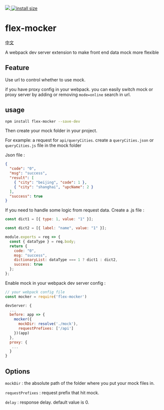 <div>
    <a href="https://npmcharts.com/compare/webpack?minimal=true">
        <img src="https://img.shields.io/npm/dm/flex-mocker.svg">
    </a>
    <a href="https://packagephobia.now.sh/result?p=webpack">
        <img src="https://packagephobia.now.sh/badge?p=flex-mocker" alt="install size">
    </a>
</div>

# flex-mocker

[中文](https://github.com/Edge00/flex-mocker/blob/master/README.zh-CN.md)

A webpack dev server extension to make front end data mock more flexible

## Feature

Use url to control whether to use mock.

if you have proxy config in your webpack. you can easily switch mock or proxy server by adding or removing `mode=online` search in url.

## usage

```bash
npm install flex-mocker --save-dev
```

Then create your mock folder in your project.

For example: a request for `api/queryCities`. create a `queryCities.json` or `queryCities.js` file in the mock folder

Json file :

```json
{
  "code": "0",
  "msg": "success",
  "result": [
    { "city": "beijing", "code": 1 },
    { "city": "shanghai", "upcName": 2 }
  ],
  "success": true
}
```

If you need to handle some logic from request data. Create a .js file :

```javascript
const dict1 = [{ type: 1, value: "1" }];

const dict2 = [{ label: "name", value: "1" }];

module.exports = req => {
  const { dataType } = req.body;
  return {
    code: "0",
    msg: "success",
    dictionaryList: dataType === 1 ? dict1 : dict2,
    success: true
  };
};
```

Enable mock in your webpack dev server config :

```javascript
// your webpack config file
const mocker = require('flex-mocker')

devServer: {
  ...
  before: app => {
    mocker({
      mockDir: resolve('./mock'),
      requestPrefixes: ['/api']
    })(app)
  },
  proxy: {
   ...
  }
}
```

## Options

`mockDir` : the absolute path of the folder where you put your mock files in.

`requestPrefixes` : request prefix that hit mock.

`delay` : response delay. default value is 0.
